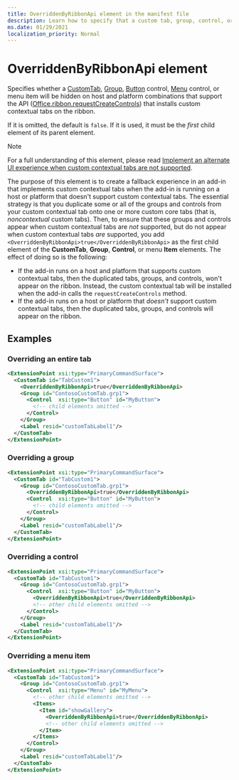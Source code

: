 ```yaml
---
title: OverriddenByRibbonApi element in the manifest file
description: Learn how to specify that a custom tab, group, control, or menu item shouldn't appear when it is also part of a custom contextual tab.
ms.date: 01/29/2021
localization_priority: Normal
---
```


# OverriddenByRibbonApi element

Specifies whether a [CustomTab](customtab.md), [Group](group.md), [Button](control.md#button-control) control, [Menu](control.md#menu-dropdown-button-controls) control, or menu item will be hidden on host and platform combinations that support the API ([Office.ribbon.requestCreateControls](/javascript/api/office/office.ribbon?view=common-js&preserve-view=true#requestCreateControls-tabDefinition-)) that installs custom contextual tabs on the ribbon.

If it is omitted, the default is `false`. If it is used, it must be the *first* child element of its parent element.

> [!NOTE]
> For a full understanding of this element, please read [Implement an alternate UI experience when custom contextual tabs are not supported](../../design/contextual-tabs.md#implement-an-alternate-ui-experience-when-custom-contextual-tabs-are-not-supported).

The purpose of this element is to create a fallback experience in an add-in that implements custom contextual tabs when the add-in is running on a host or platform that doesn't support custom contextual tabs. The essential strategy is that you duplicate some or all of the groups and controls from your custom contextual tab onto one or more custom core tabs (that is, *noncontextual* custom tabs). Then, to ensure that these groups and controls appear when custom contextual tabs are *not* supported, but do not appear when custom contextual tabs *are* supported, you add `<OverriddenByRibbonApi>true</OverriddenByRibbonApi>` as the first child element of the **CustomTab**, **Group**, **Control**, or menu **Item** elements. The effect of doing so is the following:

- If the add-in runs on a host and platform that supports custom contextual tabs, then the duplicated tabs, groups, and controls, won't appear on the ribbon. Instead, the custom contextual tab will be installed when the add-in calls the `requestCreateControls` method.
- If the add-in runs on a host or platform that *doesn't* support custom contextual tabs, then the duplicated tabs, groups, and controls will appear on the ribbon.

## Examples

### Overriding an entire tab

```xml
<ExtensionPoint xsi:type="PrimaryCommandSurface">
  <CustomTab id="TabCustom1">
    <OverriddenByRibbonApi>true</OverriddenByRibbonApi>
    <Group id="ContosoCustomTab.grp1">
      <Control  xsi:type="Button" id="MyButton">
        <!-- child elements omitted -->
      </Control>
    </Group>
    <Label resid="customTabLabel1"/>
  </CustomTab>
</ExtensionPoint>
```

### Overriding a group

```xml
<ExtensionPoint xsi:type="PrimaryCommandSurface">
  <CustomTab id="TabCustom1">
    <Group id="ContosoCustomTab.grp1">
      <OverriddenByRibbonApi>true</OverriddenByRibbonApi>
      <Control  xsi:type="Button" id="MyButton">
        <!-- child elements omitted -->
      </Control>
    </Group>
    <Label resid="customTabLabel1"/>
  </CustomTab>
</ExtensionPoint>
```

### Overriding a control

```xml
<ExtensionPoint xsi:type="PrimaryCommandSurface">
  <CustomTab id="TabCustom1">
    <Group id="ContosoCustomTab.grp1">
      <Control  xsi:type="Button" id="MyButton">
        <OverriddenByRibbonApi>true</OverriddenByRibbonApi>
        <!-- other child elements omitted -->
      </Control>
    </Group>
    <Label resid="customTabLabel1"/>
  </CustomTab>
</ExtensionPoint>
```

### Overriding a menu item


```xml
<ExtensionPoint xsi:type="PrimaryCommandSurface">
  <CustomTab id="TabCustom1">
    <Group id="ContosoCustomTab.grp1">
      <Control  xsi:type="Menu" id="MyMenu">
        <!-- other child elements omitted -->
        <Items>
          <Item id="showGallery">
            <OverriddenByRibbonApi>true</OverriddenByRibbonApi>
            <!-- other child elements omitted -->
          </Item>
        </Items>
      </Control>
    </Group>
    <Label resid="customTabLabel1"/>
  </CustomTab>
</ExtensionPoint>
```
